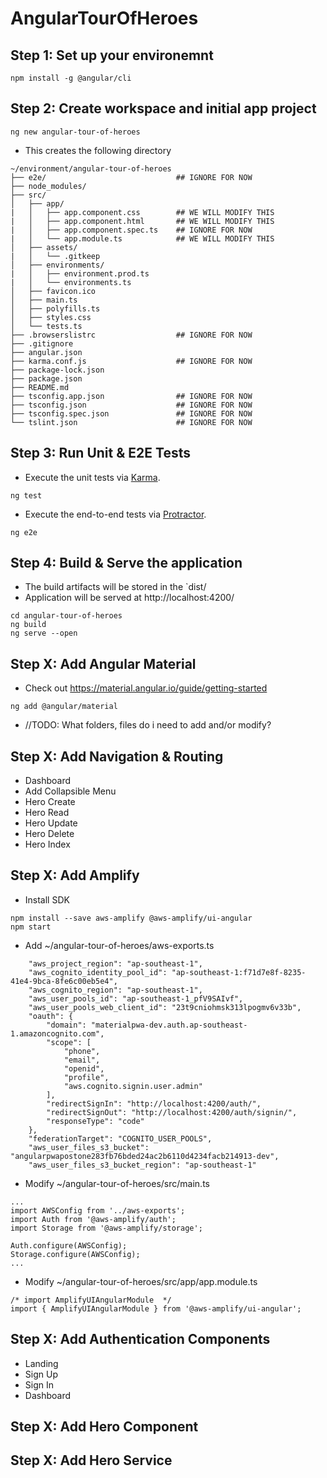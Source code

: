 # AngularTourOfHeroes

## Step 1: Set up your environemnt
```
npm install -g @angular/cli
```

## Step 2: Create workspace and initial app project
```
ng new angular-tour-of-heroes
```
- This creates the following directory
```
~/environment/angular-tour-of-heroes
├── e2e/                             ## IGNORE FOR NOW
├── node_modules/
├── src/
│   ├── app/
|   │   ├── app.component.css        ## WE WILL MODIFY THIS
|   │   ├── app.component.html       ## WE WILL MODIFY THIS
|   │   ├── app.component.spec.ts    ## IGNORE FOR NOW
|   │   └── app.module.ts            ## WE WILL MODIFY THIS
│   ├── assets/
|   │   └── .gitkeep
│   ├── environments/
|   │   ├── environment.prod.ts
|   │   └── environments.ts
│   ├── favicon.ico
│   ├── main.ts
│   ├── polyfills.ts
│   ├── styles.css
│   └── tests.ts
├── .browserslistrc                  ## IGNORE FOR NOW
├── .gitignore
├── angular.json
├── karma.conf.js                    ## IGNORE FOR NOW
├── package-lock.json     
├── package.json
├── README.md
├── tsconfig.app.json                ## IGNORE FOR NOW
├── tsconfig.json                    ## IGNORE FOR NOW
├── tsconfig.spec.json               ## IGNORE FOR NOW
└── tslint.json                      ## IGNORE FOR NOW
```

## Step 3: Run Unit & E2E Tests
- Execute the unit tests via [Karma](https://karma-runner.github.io).
```
ng test
```

- Execute the end-to-end tests via [Protractor](http://www.protractortest.org/).
```
ng e2e
```

## Step 4: Build & Serve the application
- The build artifacts will be stored in the `dist/
- Application will be served at http://localhost:4200/
```
cd angular-tour-of-heroes
ng build
ng serve --open
```

## Step X: Add Angular Material
- Check out https://material.angular.io/guide/getting-started
```
ng add @angular/material
```

- //TODO: What folders, files do i need to add and/or modify?

## Step X: Add Navigation & Routing
- Dashboard
- Add Collapsible Menu
- Hero Create
- Hero Read
- Hero Update
- Hero Delete
- Hero Index

## Step X: Add Amplify
- Install SDK
```
npm install --save aws-amplify @aws-amplify/ui-angular
npm start
```

- Add ~/angular-tour-of-heroes/aws-exports.ts
```
    "aws_project_region": "ap-southeast-1",
    "aws_cognito_identity_pool_id": "ap-southeast-1:f71d7e8f-8235-41e4-9bca-8fe6c00eb5e4",
    "aws_cognito_region": "ap-southeast-1",
    "aws_user_pools_id": "ap-southeast-1_pfV9SAIvf",
    "aws_user_pools_web_client_id": "23t9cniohmsk313lpogmv6v33b",
    "oauth": {
        "domain": "materialpwa-dev.auth.ap-southeast-1.amazoncognito.com",
        "scope": [
            "phone",
            "email",
            "openid",
            "profile",
            "aws.cognito.signin.user.admin"
        ],
        "redirectSignIn": "http://localhost:4200/auth/",
        "redirectSignOut": "http://localhost:4200/auth/signin/",
        "responseType": "code"
    },
    "federationTarget": "COGNITO_USER_POOLS",
    "aws_user_files_s3_bucket": "angularpwapostone283fb76bded24ac2b6110d4234facb214913-dev",
    "aws_user_files_s3_bucket_region": "ap-southeast-1"
```

- Modify ~/angular-tour-of-heroes/src/main.ts
```
...
import AWSConfig from '../aws-exports';
import Auth from '@aws-amplify/auth';
import Storage from '@aws-amplify/storage';

Auth.configure(AWSConfig);
Storage.configure(AWSConfig);
...
```

- Modify ~/angular-tour-of-heroes/src/app/app.module.ts
```
/* import AmplifyUIAngularModule  */
import { AmplifyUIAngularModule } from '@aws-amplify/ui-angular';
```

## Step X: Add Authentication Components
- Landing
- Sign Up
- Sign In
- Dashboard

## Step X: Add Hero Component

## Step X: Add Hero Service